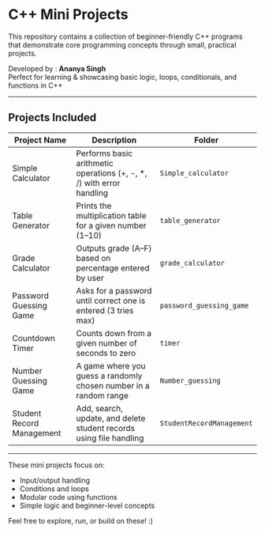 # C++ Mini Projects

This repository contains a collection of beginner-friendly C++ programs that demonstrate core programming concepts through small, practical projects.

Developed by : **Ananya Singh**  
Perfect for learning & showcasing basic logic, loops, conditionals, and functions in C++

---

## Projects Included

| Project Name             | Description                                                           | Folder                   |
|--------------------------|-----------------------------------------------------------------------|--------------------------|
| Simple Calculator        | Performs basic arithmetic operations (+, -, *, /) with error handling | `Simple_calculator`      |
| Table Generator          | Prints the multiplication table for a given number (1–10)             | `table_generator`        |
| Grade Calculator         | Outputs grade (A–F) based on percentage entered by user               | `grade_calculator`       |
| Password Guessing Game   | Asks for a password until correct one is entered (3 tries max)        | `password_guessing_game` |
| Countdown Timer          | Counts down from a given number of seconds to zero                    | `timer`                  |
| Number Guessing Game     | A game where you guess a randomly chosen number in a random range     | `Number_guessing`        |
| Student Record Management| Add, search, update, and delete student records using file handling   | `StudentRecordManagement`|

---

These mini projects focus on:
- Input/output handling
- Conditions and loops
- Modular code using functions
- Simple logic and beginner-level concepts

Feel free to explore, run, or build on these! :)
